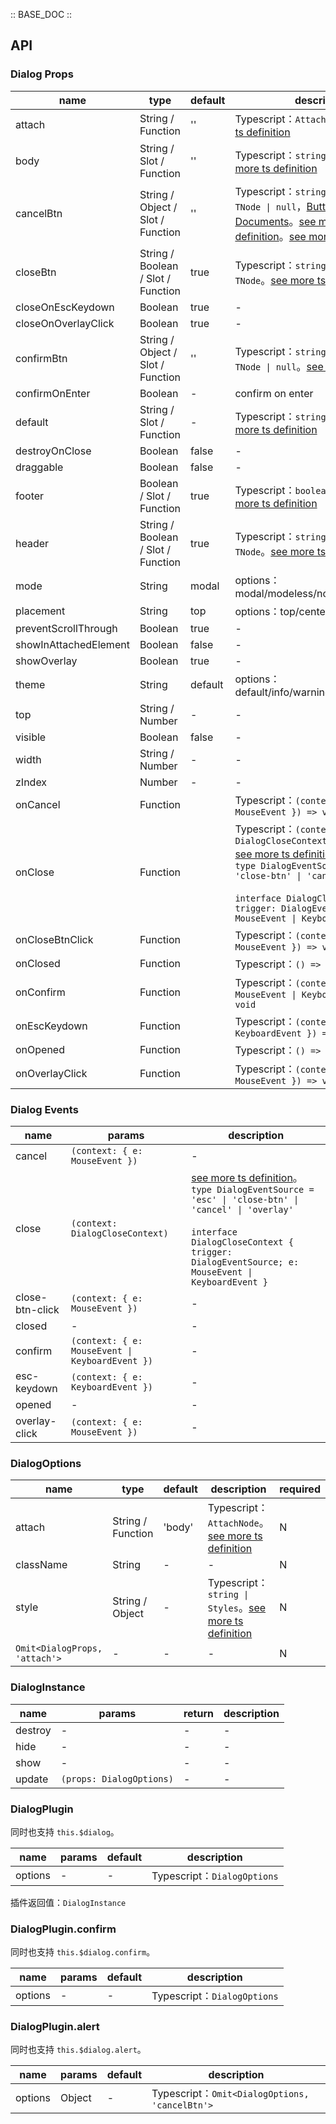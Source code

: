 :: BASE_DOC ::

## API
### Dialog Props

name | type | default | description | required
-- | -- | -- | -- | --
attach | String / Function | '' | Typescript：`AttachNode`。[see more ts definition](https://github.com/Tencent/tdesign-vue-next/blob/develop/src/common.ts) | N
body | String / Slot / Function | '' | Typescript：`string \| TNode`。[see more ts definition](https://github.com/Tencent/tdesign-vue-next/blob/develop/src/common.ts) | N
cancelBtn | String / Object / Slot / Function | '' | Typescript：`string \| ButtonProps \| TNode \| null`，[Button API Documents](./button?tab=api)。[see more ts definition](https://github.com/Tencent/tdesign-vue-next/blob/develop/src/common.ts)。[see more ts definition](https://github.com/Tencent/tdesign-vue-next/tree/develop/src/dialog/type.ts) | N
closeBtn | String / Boolean / Slot / Function | true | Typescript：`string \| boolean \| TNode`。[see more ts definition](https://github.com/Tencent/tdesign-vue-next/blob/develop/src/common.ts) | N
closeOnEscKeydown | Boolean | true | \- | N
closeOnOverlayClick | Boolean | true | \- | N
confirmBtn | String / Object / Slot / Function | '' | Typescript：`string \| ButtonProps \| TNode \| null`。[see more ts definition](https://github.com/Tencent/tdesign-vue-next/blob/develop/src/common.ts) | N
confirmOnEnter | Boolean | - | confirm on enter | N
default | String / Slot / Function | - | Typescript：`string \| TNode`。[see more ts definition](https://github.com/Tencent/tdesign-vue-next/blob/develop/src/common.ts) | N
destroyOnClose | Boolean | false | \- | N
draggable | Boolean | false | \- | N
footer | Boolean / Slot / Function | true | Typescript：`boolean \| TNode`。[see more ts definition](https://github.com/Tencent/tdesign-vue-next/blob/develop/src/common.ts) | N
header | String / Boolean / Slot / Function | true | Typescript：`string \| boolean \| TNode`。[see more ts definition](https://github.com/Tencent/tdesign-vue-next/blob/develop/src/common.ts) | N
mode | String | modal | options：modal/modeless/normal/full-screen | N
placement | String | top | options：top/center | N
preventScrollThrough | Boolean | true | \- | N
showInAttachedElement | Boolean | false | \- | N
showOverlay | Boolean | true | \- | N
theme | String | default | options：default/info/warning/danger/success | N
top | String / Number | - | \- | N
visible | Boolean | false | \- | N
width | String / Number | - | \- | N
zIndex | Number | - | \- | N
onCancel | Function |  | Typescript：`(context: { e: MouseEvent }) => void`<br/> | N
onClose | Function |  | Typescript：`(context: DialogCloseContext) => void`<br/>[see more ts definition](https://github.com/Tencent/tdesign-vue-next/tree/develop/src/dialog/type.ts)。<br/>`type DialogEventSource = 'esc' \| 'close-btn' \| 'cancel' \| 'overlay'`<br/><br/>`interface DialogCloseContext { trigger: DialogEventSource; e: MouseEvent \| KeyboardEvent }`<br/> | N
onCloseBtnClick | Function |  | Typescript：`(context: { e: MouseEvent }) => void`<br/> | N
onClosed | Function |  | Typescript：`() => void`<br/> | N
onConfirm | Function |  | Typescript：`(context: { e: MouseEvent \| KeyboardEvent }) => void`<br/> | N
onEscKeydown | Function |  | Typescript：`(context: { e: KeyboardEvent }) => void`<br/> | N
onOpened | Function |  | Typescript：`() => void`<br/> | N
onOverlayClick | Function |  | Typescript：`(context: { e: MouseEvent }) => void`<br/> | N

### Dialog Events

name | params | description
-- | -- | --
cancel | `(context: { e: MouseEvent })` | \-
close | `(context: DialogCloseContext)` | [see more ts definition](https://github.com/Tencent/tdesign-vue-next/tree/develop/src/dialog/type.ts)。<br/>`type DialogEventSource = 'esc' \| 'close-btn' \| 'cancel' \| 'overlay'`<br/><br/>`interface DialogCloseContext { trigger: DialogEventSource; e: MouseEvent \| KeyboardEvent }`<br/>
close-btn-click | `(context: { e: MouseEvent })` | \-
closed | \- | \-
confirm | `(context: { e: MouseEvent \| KeyboardEvent })` | \-
esc-keydown | `(context: { e: KeyboardEvent })` | \-
opened | \- | \-
overlay-click | `(context: { e: MouseEvent })` | \-

### DialogOptions

name | type | default | description | required
-- | -- | -- | -- | --
attach | String / Function | 'body' | Typescript：`AttachNode`。[see more ts definition](https://github.com/Tencent/tdesign-vue-next/blob/develop/src/common.ts) | N
className | String | - | \- | N
style | String / Object | - | Typescript：`string \| Styles`。[see more ts definition](https://github.com/Tencent/tdesign-vue-next/blob/develop/src/common.ts) | N
`Omit<DialogProps, 'attach'>` | \- | - | \- | N

### DialogInstance

name | params | return | description
-- | -- | -- | --
destroy | \- | \- | \-
hide | \- | \- | \-
show | \- | \- | \-
update | `(props: DialogOptions)` | \- | \-

### DialogPlugin

同时也支持 `this.$dialog`。

name | params | default | description
-- | -- | -- | --
options | \- | - | Typescript：`DialogOptions`

插件返回值：`DialogInstance`

### DialogPlugin.confirm

同时也支持 `this.$dialog.confirm`。

name | params | default | description
-- | -- | -- | --
options | \- | - | Typescript：`DialogOptions`

### DialogPlugin.alert

同时也支持 `this.$dialog.alert`。

name | params | default | description
-- | -- | -- | --
options | Object | - | Typescript：`Omit<DialogOptions, 'cancelBtn'>`
